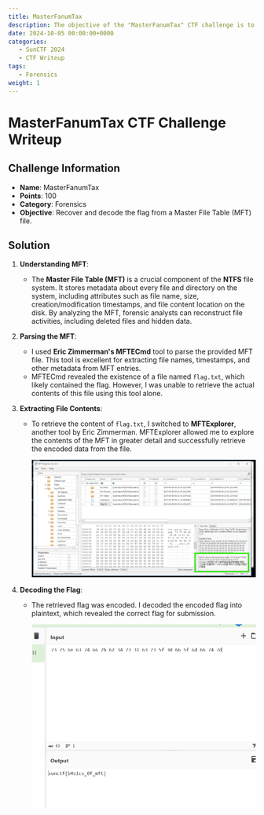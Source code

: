 ```yaml
---
title: MasterFanumTax
description: The objective of the "MasterFanumTax" CTF challenge is to recover and decode the flag from a Master File Table (MFT) file.
date: 2024-10-05 00:00:00+0000
categories:
   - SunCTF 2024
   - CTF Writeup
tags:
   - Forensics
weight: 1     
---
```

# MasterFanumTax CTF Challenge Writeup

## Challenge Information
- **Name**: MasterFanumTax
- **Points**: 100
- **Category**: Forensics
- **Objective**: Recover and decode the flag from a Master File Table (MFT) file.

## Solution

1. **Understanding MFT**:
   - The **Master File Table (MFT)** is a crucial component of the **NTFS** file system. It stores metadata about every file and directory on the system, including attributes such as file name, size, creation/modification timestamps, and file content location on the disk. By analyzing the MFT, forensic analysts can reconstruct file activities, including deleted files and hidden data.

2. **Parsing the MFT**:
   - I used **Eric Zimmerman's MFTECmd** tool to parse the provided MFT file. This tool is excellent for extracting file names, timestamps, and other metadata from MFT entries.
   - MFTECmd revealed the existence of a file named `flag.txt`, which likely contained the flag. However, I was unable to retrieve the actual contents of this file using this tool alone.

3. **Extracting File Contents**:
   - To retrieve the content of `flag.txt`, I switched to **MFTExplorer**, another tool by Eric Zimmerman. MFTExplorer allowed me to explore the contents of the MFT in greater detail and successfully retrieve the encoded data from the file.


      ![Found Flag](<found flag.png>)

4. **Decoding the Flag**:
   - The retrieved flag was encoded. I decoded the encoded flag into plaintext, which revealed the correct flag for submission.



      ![Flag](flag.png)